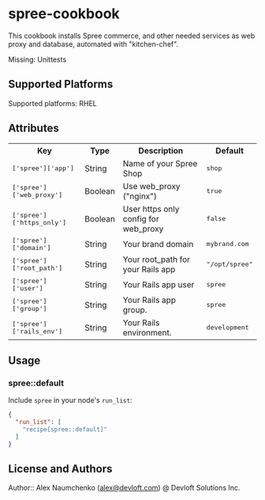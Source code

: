 # spree-cookbook

This cookbook installs Spree commerce, and other needed services  as web proxy and database, automated with "kitchen-chef".

Missing: Unittests

## Supported Platforms

Supported platforms: RHEL

## Attributes

<table>
  <tr>
    <th>Key</th>
    <th>Type</th>
    <th>Description</th>
    <th>Default</th>
  </tr>
  <tr>
    <td><tt>['spree']['app']</tt></td>
    <td>String</td>
    <td>Name of your Spree Shop</td>
    <td><tt>shop</tt></td>
  </tr>
  <tr>
    <td><tt>['spree']['web_proxy']</tt></td>
    <td>Boolean</td>
    <td>Use web_proxy ("nginx")</td>
    <td><tt>true</tt></td>
  </tr>
  <tr>
    <td><tt>['spree']['https_only']</tt></td>
    <td>Boolean</td>
    <td>User https only config for web_proxy</td>
    <td><tt>false</tt></td>
  </tr>
  <tr>
    <td><tt>['spree']['domain']</tt></td>
    <td>String</td>
    <td>Your brand domain</td>
    <td><tt>mybrand.com</tt></td>
  </tr>
  <tr>
    <td><tt>['spree']['root_path']</tt></td>
    <td>String</td>
    <td>Your root_path for your Rails app</td>
    <td><tt>"/opt/spree"</tt></td>
  </tr>
  <tr>
    <td><tt>['spree']['user']</tt></td>
    <td>String</td>
    <td>Your Rails app user</td>
    <td><tt>spree</tt></td>
  </tr>
  <tr>
    <td><tt>['spree']['group']</tt></td>
    <td>String</td>
    <td>Your Rails app group.</td>
    <td><tt>spree</tt></td>
  </tr>
  <tr>
    <td><tt>['spree']['rails_env']</tt></td>
    <td>String</td>
    <td>Your Rails environment.</td>
    <td><tt>development</tt></td>
  </tr>
</table>

## Usage

### spree::default

Include `spree` in your node's `run_list`:

```json
{
  "run_list": [
    "recipe[spree::default]"
  ]
}
```
## License and Authors

Author:: Alex Naumchenko (<alex@devloft.com>) @ Devloft Solutions Inc.

